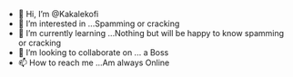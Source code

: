 - 👋 Hi, I’m @Kakalekofi
- 👀 I’m interested in ...Spamming or cracking 
- 🌱 I’m currently learning ...Nothing but will be happy to know spamming or cracking 
- 💞️ I’m looking to collaborate on ... a Boss 
- 📫 How to reach me ...Am always Online 

<!---
Kakalekofi/Kakalekofi is a ✨ special ✨ repository because its `README.md` (this file) appears on your GitHub profile.
You can click the Preview link to take a look at your changes.
--->
